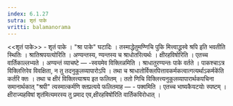 ```yaml
---
index: 6.1.27
sutra: शृतं पाके
vritti: balamanorama
---
```


<<शृतं पाके>> - शृतं पाके । "श्रा पाके" घटादिः । तस्माद्धेतुमण्णिचि पुकि मित्त्वाद्ध्रस्वे श्रपि इति भवतीति स्थितिः । श्रातिश्रपयत्योरिति । अण्यन्तस्य, ण्यन्तस्य च श्राधोतरित्यर्थः । क्षीरहविषोरिति । एतच्च वार्तिकाल्लभ्यते । अण्यन्तं व्याचष्टे — -स्वयमेव विक्लिन्नमिति । श्राधातुरण्यन्तः पाके वर्तते । पाकश्चाऽत्र विक्लित्तिरेव विवक्षिता, न तु तदनुकूलव्यापारोऽपि । तथा च श्राधातोर्विक्लपित्तावकर्मकत्वात्गत्यर्थाऽकर्मके॑ति कर्तरि क्तः । तथा च क्षीरं विक्लित्त्याश्रय इत फलितम् । ततो णिचि विक्लित्त्यनुकूलव्यापारार्थकपचिना समानार्थकात् "श्रपी" त्यस्मात्कर्मणि क्तप्रत्यये फलितमाह — - पक्वमिति । एतच्च भाष्यकैयटयोः स्पष्टम् ।क्षीराज्यहविषां शृत॑मित्यमरस्य तु प्रमाद एव,क्षीरहविषो॑रिति वार्तिकविरोधात् । 